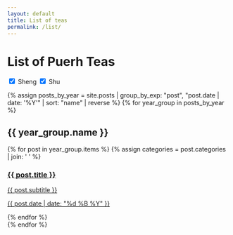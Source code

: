 ```yaml
---
layout: default
title: List of teas
permalink: /list/
---
```

# List of Puerh Teas

<form id="filter-form">
  <label><input type="checkbox" name="sheng" value="sheng" checked> Sheng</label>
  <label><input type="checkbox" name="shu" value="shu" checked> Shu</label>
</form>

<div id="post-list">
  {% assign posts_by_year = site.posts | group_by_exp: "post", "post.date | date: '%Y'" | sort: "name" | reverse %}
  {% for year_group in posts_by_year %}
    <br>
    <h2 class="dark-cell">{{ year_group.name }}</h2>
    <section>
      {% for post in year_group.items %}
        {% assign categories = post.categories | join: ' ' %}
        <article data-categories="{{ categories }}">
          <a class="dark" href="{{ post.url | relative_url }}">
            <h3>{{ post.title }}</h3>
            <p>{{ post.subtitle }}</p>
            <p class="date">{{ post.date | date: "%d %B %Y" }}</p>
          </a>
        </article>
      {% endfor %}
    </section>
  {% endfor %}
</div>

<script>
  function filterPosts() {
    var shengChecked = document.querySelector('input[name="sheng"]').checked;
    var shuChecked = document.querySelector('input[name="shu"]').checked;
    var articles = document.querySelectorAll('#post-list article');

    articles.forEach(article => {
      var categories = article.getAttribute('data-categories').split(' ');
      var show = (shengChecked && categories.includes('sheng')) || (shuChecked && categories.includes('shu')) || (!shengChecked && !shuChecked);
      article.style.display = show ? 'block' : 'none';
    });
  }

  window.onload = filterPosts;
  document.querySelectorAll('input[type="checkbox"]').forEach(checkbox => {
    checkbox.addEventListener('change', filterPosts);
  });

</script>